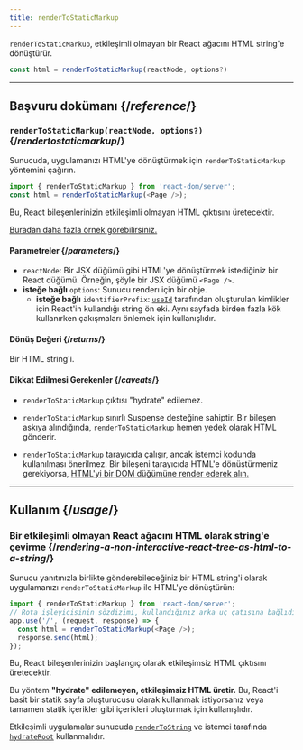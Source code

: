 ```yaml
---
title: renderToStaticMarkup
---
```


<Intro>

`renderToStaticMarkup`, etkileşimli olmayan bir React ağacını HTML string'e dönüştürür.

```js
const html = renderToStaticMarkup(reactNode, options?)
```

</Intro>

<InlineToc />

---

## Başvuru dokümanı {/*reference*/}

### `renderToStaticMarkup(reactNode, options?)` {/*rendertostaticmarkup*/}

Sunucuda, uygulamanızı HTML'ye dönüştürmek için `renderToStaticMarkup` yöntemini çağırın.

```js
import { renderToStaticMarkup } from 'react-dom/server';
const html = renderToStaticMarkup(<Page />);
```

Bu, React bileşenlerinizin etkileşimli olmayan HTML çıktısını üretecektir.

[Buradan daha fazla örnek görebilirsiniz.](#usage)

#### Parametreler {/*parameters*/}

* `reactNode`: Bir JSX düğümü gibi HTML'ye dönüştürmek istediğiniz bir React düğümü. Örneğin, şöyle bir JSX düğümü `<Page />`.
* **isteğe bağlı** `options`: Sunucu renderı için bir obje.
  * **isteğe bağlı** `identifierPrefix`: [`useId`](/reference/react/useId) tarafından oluşturulan kimlikler için React'in kullandığı string ön eki. Aynı sayfada birden fazla kök kullanırken çakışmaları önlemek için kullanışlıdır.

#### Dönüş Değeri {/*returns*/}

Bir HTML string'i.

#### Dikkat Edilmesi Gerekenler {/*caveats*/}

* `renderToStaticMarkup` çıktısı "hydrate" edilemez.

* `renderToStaticMarkup` sınırlı Suspense desteğine sahiptir. Bir bileşen askıya alındığında, `renderToStaticMarkup` hemen yedek olarak HTML gönderir.

* `renderToStaticMarkup` tarayıcıda çalışır, ancak istemci kodunda kullanılması önerilmez. Bir bileşeni tarayıcıda HTML'e dönüştürmeniz gerekiyorsa, [HTML'yi bir DOM düğümüne render ederek alın.](/reference/react-dom/server/renderToString#removing-rendertostring-from-the-client-code)

---

## Kullanım {/*usage*/}

### Bir etkileşimli olmayan React ağacını HTML olarak string'e çevirme {/*rendering-a-non-interactive-react-tree-as-html-to-a-string*/}

Sunucu yanıtınızla birlikte gönderebileceğiniz bir HTML string'i olarak uygulamanızı  `renderToStaticMarkup` ile HTML'ye dönüştürün:

```js {5-6}
import { renderToStaticMarkup } from 'react-dom/server';
// Rota işleyicisinin sözdizimi, kullandığınız arka uç çatısına bağlıdır
app.use('/', (request, response) => {
  const html = renderToStaticMarkup(<Page />);
  response.send(html);
});
```

Bu, React bileşenlerinizin başlangıç olarak etkileşimsiz HTML çıktısını üretecektir.

<Pitfall>

Bu yöntem **"hydrate" edilemeyen, etkileşimsiz HTML üretir.** Bu, React'i basit bir statik sayfa oluşturucusu olarak kullanmak istiyorsanız veya tamamen statik içerikler gibi içerikleri oluşturmak için kullanışlıdır.

Etkileşimli uygulamalar sunucuda [`renderToString`](/reference/react-dom/server/renderToString) ve istemci tarafında [`hydrateRoot`](/reference/react-dom/client/hydrateRoot) kullanmalıdır.

</Pitfall>
